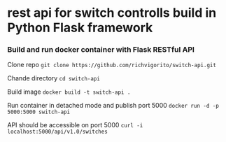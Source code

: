 # rest api for switch controlls build in Python Flask framework
### Build and run docker container with Flask RESTful API

Clone repo `git clone https://github.com/richvigorito/switch-api.git`

Chande directory `cd switch-api`

Build image `docker build -t switch-api .` 
  
Run container in detached mode and publish port 5000 `docker run -d -p 5000:5000 switch-api`
  
API should be accessible on port 5000 `curl -i localhost:5000/api/v1.0/switches`
